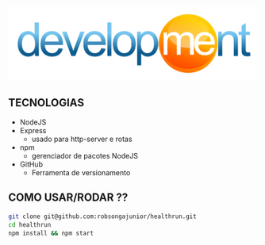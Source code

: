 <p align="center">
    <img src ="./img/development.jpg" />
</p>


## TECNOLOGIAS
- NodeJS
- Express
    - usado para http-server e rotas
- npm
    - gerenciador de pacotes NodeJS
- GitHub
    - Ferramenta de versionamento


## COMO USAR/RODAR ??

```bash
git clone git@github.com:robsongajunior/healthrun.git
cd healthrun
npm install && npm start
```
